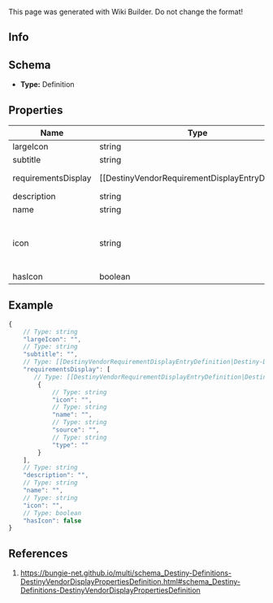 <span class="wiki-builder">This page was generated with Wiki Builder. Do not change the format!</span>

## Info

## Schema
* **Type:** Definition

## Properties
Name | Type | Description
---- | ---- | -----------
largeIcon | string | 
subtitle | string | 
requirementsDisplay | [[DestinyVendorRequirementDisplayEntryDefinition|Destiny-Definitions-DestinyVendorRequirementDisplayEntryDefinition]]:Definition[] | Vendors, in addition to expected display property data, may also showsome &quot;common requirements&quot; as statically defined definition data.  This might be whena vendor accepts a single type of currency, or when the currency is unique to the vendorand the designers wanted to show that currency when you interact with the vendor.
description | string | 
name | string | 
icon | string | Note that &quot;icon&quot; is sometimes misleading, and should be interpreted in the context of the entity.For instance, in Destiny 1 the DestinyRecordBookDefinition's icon was a big picture of a book. But usually, it will be a small square image that you can use as... well, an icon.
hasIcon | boolean | 

## Example
```javascript
{
    // Type: string
    "largeIcon": "",
    // Type: string
    "subtitle": "",
    // Type: [[DestinyVendorRequirementDisplayEntryDefinition|Destiny-Definitions-DestinyVendorRequirementDisplayEntryDefinition]]:Definition[]
    "requirementsDisplay": [
       // Type: [[DestinyVendorRequirementDisplayEntryDefinition|Destiny-Definitions-DestinyVendorRequirementDisplayEntryDefinition]]:Definition
        {
            // Type: string
            "icon": "",
            // Type: string
            "name": "",
            // Type: string
            "source": "",
            // Type: string
            "type": ""
        }
    ],
    // Type: string
    "description": "",
    // Type: string
    "name": "",
    // Type: string
    "icon": "",
    // Type: boolean
    "hasIcon": false
}

```

## References
1. https://bungie-net.github.io/multi/schema_Destiny-Definitions-DestinyVendorDisplayPropertiesDefinition.html#schema_Destiny-Definitions-DestinyVendorDisplayPropertiesDefinition
